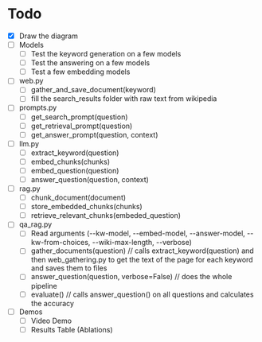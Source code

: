 # Todo

- [x] Draw the diagram 
- [ ] Models
  - [ ] Test the keyword generation on a few models
  - [ ] Test the answering on a few models
  - [ ] Test a few embedding models
- [ ] web.py 
  - [ ] gather_and_save_document(keyword)
  - [ ] fill the search_results folder with raw text from wikipedia
- [ ] prompts.py
  - [ ] get_search_prompt(question)
  - [ ] get_retrieval_prompt(question)
  - [ ] get_answer_prompt(question, context)
- [ ] llm.py
  - [ ] extract_keyword(question)
  - [ ] embed_chunks(chunks)
  - [ ] embed_question(question)
  - [ ] answer_question(question, context)
- [ ] rag.py
  - [ ] chunk_document(document)
  - [ ] store_embedded_chunks(chunks)
  - [ ] retrieve_relevant_chunks(embeded_question)
- [ ] qa_rag.py
    - [ ] Read arguments (--kw-model, --embed-model, --answer-model, --kw-from-choices, --wiki-max-length, --verbose)
    - [ ] gather_documents(question) // calls extract_keyword(question) and then web_gathering.py to get the text of the page for each keyword and saves them to files 
    - [ ] answer_question(question, verbose=False) // does the whole pipeline
    - [ ] evaluate() // calls answer_question() on all questions and calculates the accuracy
- [ ] Demos
  - [ ] Video Demo
  - [ ] Results Table (Ablations)